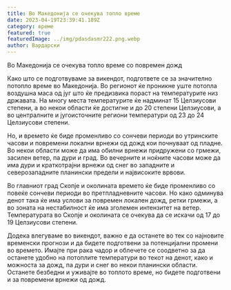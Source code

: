 ```yaml
---
title: Во Македонија се очекува топло време
date: 2023-04-19T23:39:41.189Z
category: време
featured: true
featuredImage: ../img/pdasdasmr222.png.webp
author: Вардарски
---
```


Во Македонија се очекува топло време со повремен дожд

Како што се подготвуваме за викендот, подгответе се за значително потопло време во Македонија. Во регионот ќе проникне уште потопла воздушна маса од југ што ќе предизвика пораст на температурите низ државата. На многу места температурите ќе надминат 15 Целзиусови степени, а во некои области ќе достигне и до 20 степени Целзиусови, а во централните и југоисточните региони температури од 23 до 24 Целзиусови степени.

Но, и времето ќе биде променливо со сончеви периоди во утринските часови и повремени локални врнежи од дожд кои почнуваат од пладне. Во некои области може да има обилни врнежи придружени со грмежи, засилен ветер, па дури и град. Во вечерните и ноќните часови може да има дури и краткотрајни врнежи од снег во западните и северозападните планински предели и највисоките врвови.

Во главниот град Скопје и околината времето ќе биде променливо со повеќе сончеви периоди во претпладневните часови. Но како одминува денот така ќе има услови за повремен локален дожд, ретки грмежи, а во зоната на нестабилност ќе има зголемен интензитет на ветер. Температурата во Скопје и околината се очекува да се искачи од 17 до 19 Целзиусови степени.

Додека влегуваме во викендот, важно е да останете во тек со најновите временски прогнози и да бидете подготвени за потенцијални промени во времето. Имајте при рака чадор и облечете се соодветно за да останете удобно на потоплите температури во текот на денот, како и можноста за дожд, па дури и снег во некои планински области. Останете безбедни и уживајте во топлото време, но бидете подготвени и за повремени врнежи од дожд.
